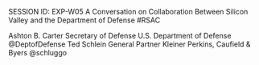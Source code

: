 SESSION ID: EXP-W05
A Conversation on Collaboration Between Silicon Valley and the Department of Defense
#RSAC

Ashton B. Carter
Secretary of Defense U.S. Department of Defense @DeptofDefense
Ted Schlein
General Partner Kleiner Perkins, Caufield & Byers @schluggo

